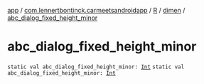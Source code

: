 [app](../../../index.md) / [com.lennertbontinck.carmeetsandroidapp](../../index.md) / [R](../index.md) / [dimen](index.md) / [abc_dialog_fixed_height_minor](./abc_dialog_fixed_height_minor.md)

# abc_dialog_fixed_height_minor

`static val abc_dialog_fixed_height_minor: `[`Int`](https://kotlinlang.org/api/latest/jvm/stdlib/kotlin/-int/index.html)
`static val abc_dialog_fixed_height_minor: `[`Int`](https://kotlinlang.org/api/latest/jvm/stdlib/kotlin/-int/index.html)